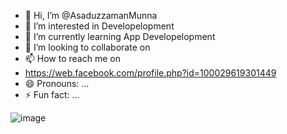 - 👋 Hi, I’m @AsaduzzamanMunna
- 👀 I’m interested in Developelopment
- 🌱 I’m currently learning App Developelopment
- 💞️ I’m looking to collaborate on 
- 📫 How to reach me on
- https://web.facebook.com/profile.php?id=100029619301449
- 😄 Pronouns: ...
- ⚡ Fun fact: ...


![image](https://github.com/AsaduzzamanMunna/AsaduzzamanMunna/assets/144719527/b3f0316c-18c8-41b4-8106-9d3073603141)

<!---
AsaduzzamanMunna/AsaduzzamanMunna is a ✨ special ✨ repository because its `README.md` (this file) appears on your GitHub profile.
You can click the Preview link to take a look at your changes.
--->
